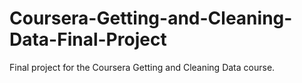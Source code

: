 # Coursera-Getting-and-Cleaning-Data-Final-Project
Final project for the Coursera Getting and Cleaning Data course.
